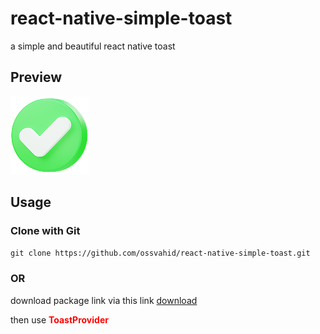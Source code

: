 # react-native-simple-toast
a simple and beautiful react native toast

<h2>
 Preview
</h2>
<p>
<img src="./images/success.png">
<p>
<h2>
 Usage
</h2>
<h3>
 Clone with Git
</h3>
<code>git clone https://github.com/ossvahid/react-native-simple-toast.git</code>
<h3>
 OR
</h3>
<p>
download package link via this link 
<a href="https://github.com/ossvahid/react-native-simple-toast/archive/refs/heads/main.zip" target="_blank">
download
</a>
<p>

then use <b style="color: red;">ToastProvider</b>





